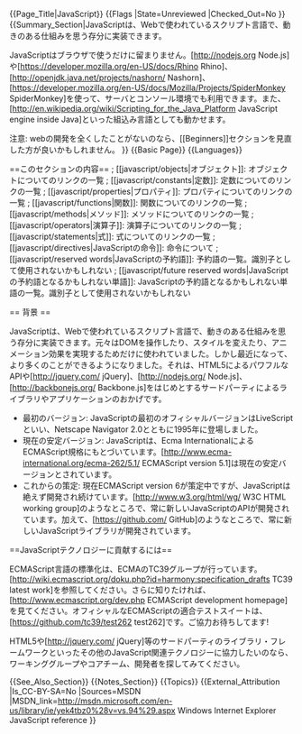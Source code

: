 {{Page_Title|JavaScript}}
{{Flags
|State=Unreviewed
|Checked_Out=No
}}
{{Summary_Section|JavaScriptは、Webで使われているスクリプト言語で、動きのある仕組みを思う存分に実装できます。

JavaScriptはブラウザで使うだけに留まりません。[http://nodejs.org Node.js]や[https://developer.mozilla.org/en-US/docs/Rhino Rhino]、[http://openjdk.java.net/projects/nashorn/ Nashorn]、[https://developer.mozilla.org/en-US/docs/Mozilla/Projects/SpiderMonkey SpiderMonkey]を使って、サーバとコンソール環境でも利用できます。また、[http://en.wikipedia.org/wiki/Scripting_for_the_Java_Platform JavaScript engine inside Java]といった組込み言語としても動かせます。

注意: webの開発を全くしたことがないのなら、[[Beginners]]セクションを見直した方が良いかもしれません。
}}
{{Basic Page}}
{{Languages}}

==このセクションの内容==
; [[javascript/objects|オブジェクト]]: オブジェクトについてのリンクの一覧
; [[javascript/constants|定数]]: 定数についてのリンクの一覧
; [[javascript/properties|プロパティ]]: プロパティについてのリンクの一覧
; [[javascript/functions|関数]]: 関数についてのリンクの一覧
; [[javascript/methods|メソッド]]: メソッドについてのリンクの一覧
; [[javascript/operators|演算子]]: 演算子についてのリンクの一覧
; [[javascript/statements|式]]: 式についてのリンクの一覧
; [[javascript/directives|JavaScriptの命令]]: 命令について
; [[javascript/reserved words|JavaScriptの予約語]]: 予約語の一覧。識別子として使用されないかもしれない
; [[javascript/future reserved words|JavaScriptの予約語となるかもしれない単語]]: JavaScriptの予約語となるかもしれない単語の一覧。識別子として使用されないかもしれない

== 背景 ==

JavaScriptは、Webで使われているスクリプト言語で、動きのある仕組みを思う存分に実装できます。元々はDOMを操作したり、スタイルを変えたり、アニメーション効果を実現するためだけに使われていました。しかし最近になって、より多くのことができるようになりました。それは、HTML5によるパワフルなAPIや[http://jquery.com/ jQuery]、[http://nodejs.org/ Node.js]、[http://backbonejs.org/ Backbone.js]をはじめとするサードパーティによるライブラリやアプリケーションのおかげです。

* 最初のバージョン: JavaScriptの最初のオフィシャルバージョンはLiveScriptといい、Netscape Navigator 2.0とともに1995年に登場しました。
* 現在の安定バージョン: JavaScriptは、Ecma InternationalによるECMAScript規格にもとづいています。[http://www.ecma-international.org/ecma-262/5.1/ ECMAScript version 5.1]は現在の安定バージョンとされています。
* これからの策定: 現在ECMAScript version 6が策定中ですが、JavaScriptは絶えず開発され続けています。[http://www.w3.org/html/wg/ W3C HTML working group]のようなところで、常に新しいJavaScriptのAPIが開発されています。加えて、[https://github.com/ GitHub]のようなところで、常に新しいJavaScriptライブラリが開発されています。

==JavaScriptテクノロジーに貢献するには==

ECMAScript言語の標準化は、ECMAのTC39グループが行っています。[http://wiki.ecmascript.org/doku.php?id=harmony:specification_drafts TC39 latest work]を参照してください。さらに知りたければ、[http://www.ecmascript.org/dev.php ECMAScript development homepage]を見てください。オフィシャルなECMAScriptの適合テストスイートは、[https://github.com/tc39/test262 test262]です。ご協力お待ちしてます!

HTML5や[http://jquery.com/ jQuery]等のサードパーティのライブラリ・フレームワークといったその他のJavaScript関連テクノロジーに協力したいのなら、ワーキンググループやコアチーム、開発者を探してみてください。

{{See_Also_Section}}
{{Notes_Section}}
{{Topics}}
{{External_Attribution
|Is_CC-BY-SA=No
|Sources=MSDN
|MSDN_link=http://msdn.microsoft.com/en-us/library/ie/yek4tbz0%28v=vs.94%29.aspx Windows Internet Explorer JavaScript reference
}}